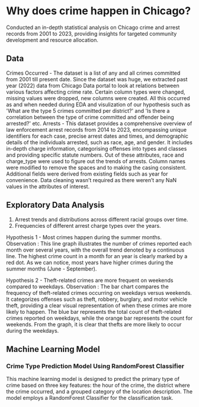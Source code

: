 # Why does crime happen in Chicago?

Conducted an in-depth statistical analysis on Chicago crime and arrest records from 2001 to 2023, providing insights for targeted community development and resource allocation.

## Data
Crimes Occurred - The dataset is a list of any and all crimes committed from 2001 till present date. Since the dataset was huge, we extracted past year (2022) data from Chicago Data portal to look at relations between various factors affecting crime rate. Certain column types were changed, missing values were dropped, new columns were created. All this occurred as and when needed during EDA and visulization of our hypothesis such as 'What are the type 5 crimes committed per district?' and 'Is there a correlation between the type of crime committed and offender being arrested?' etc.
Arrests - This dataset provides a comprehensive overview of law enforcement arrest records from 2014 to 2023, encompassing unique identifiers for each case, precise arrest dates and times, and demographic details of the individuals arrested, such as race, age, and gender. It includes in-depth charge information, categorising offenses into types and classes and providing specific statute numbers. Out of these attributes, race and charge_type were used to figure out the trends of arrests. Column names were modified to remove the spaces and to making the casing consistent. Additional fields were derived from existing fields such as year for convenience. Data cleaning wasn’t required as there weren’t any NaN values in the attributes of interest.

## Exploratory Data Analysis
1. Arrest trends and distributions across different racial groups over time.
2. Frequencies of different arrest charge types over the years.

Hypothesis 1 - Most crimes happen during the summer months.
Observation : This line graph illustrates the number of crimes reported each month over several years, with the overall trend denoted by a continuous line. The highest crime count in a month for an year is clearly marked by a red dot. As we can notice, most years have higher crimes during the summer months (June - September).

Hypothesis 2 - Theft-related crimes are more frequent on weekends compared to weekdays.
Observation : The bar chart compares the frequency of theft-related crimes occurring on weekdays versus weekends. It categorizes offenses such as theft, robbery, burglary, and motor vehicle theft, providing a clear visual representation of when these crimes are more likely to happen. The blue bar represents the total count of theft-related crimes reported on weekdays, while the orange bar represents the count for weekends. From the graph, it is clear that thefts are more likely to occur during the weekdays.

## Machine Learning Model
### Crime Type Prediction Model Using RandomForest Classifier
This machine learning model is designed to predict the primary type of crime based on three key features: the hour of the crime, the district where the crime occurred, and a grouped category of the location description. The model employs a RandomForest Classifier for the classification task.


